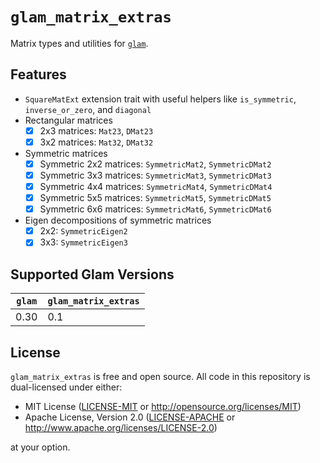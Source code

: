 # `glam_matrix_extras`

Matrix types and utilities for [`glam`].

[`glam`]: https://docs.rs/glam/latest/glam/

## Features

- `SquareMatExt` extension trait with useful helpers like `is_symmetric`, `inverse_or_zero`, and `diagonal`
- Rectangular matrices
  - [x] 2x3 matrices: `Mat23`, `DMat23`
  - [x] 3x2 matrices: `Mat32`, `DMat32`
- Symmetric matrices
  - [x] Symmetric 2x2 matrices: `SymmetricMat2`, `SymmetricDMat2`
  - [x] Symmetric 3x3 matrices: `SymmetricMat3`, `SymmetricDMat3`
  - [x] Symmetric 4x4 matrices: `SymmetricMat4`, `SymmetricDMat4`
  - [x] Symmetric 5x5 matrices: `SymmetricMat5`, `SymmetricDMat5`
  - [x] Symmetric 6x6 matrices: `SymmetricMat6`, `SymmetricDMat6`
- Eigen decompositions of symmetric matrices
  - [x] 2x2: `SymmetricEigen2`
  - [x] 3x3: `SymmetricEigen3`

## Supported Glam Versions

| `glam`    | `glam_matrix_extras`  |
| --------- | --------------------- |
| 0.30      | 0.1                   |

## License

`glam_matrix_extras` is free and open source. All code in this repository is dual-licensed under either:

- MIT License ([LICENSE-MIT](/LICENSE-MIT) or <http://opensource.org/licenses/MIT>)
- Apache License, Version 2.0 ([LICENSE-APACHE](/LICENSE-APACHE) or <http://www.apache.org/licenses/LICENSE-2.0>)

at your option.
